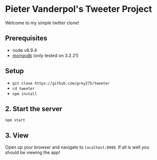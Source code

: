 # Pieter Vanderpol's Tweeter Project

Welcome to my simple twitter clone!


## Prerequisites
- node v8.9.4
- [mongodb](https://docs.mongodb.com/manual/installation/) (only tested on 3.2.21)


## Setup
- `git clone https://github.com/grey275/tweeter`
- `cd tweeter`
- `npm install`

## 2. Start the server
`npm start`

## 3. View
Open up your browser and navigate to `localhost:8080`.
If all is well you should be viewing the app!
